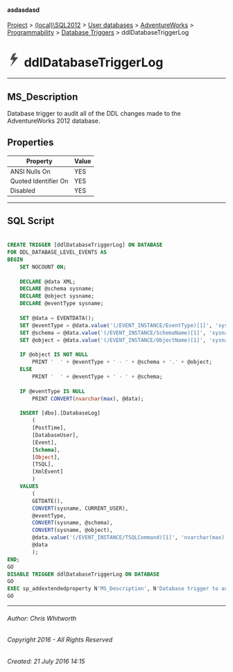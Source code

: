 #### asdasdasd

[Project](../../../../../index.md) > [(local)\\SQL2012](../../../../index.md) > [User databases](../../../index.md) > [AdventureWorks](../../index.md) > [Programmability](../index.md) > [Database Triggers](Database_Triggers.md) > ddlDatabaseTriggerLog

# ![Database Triggers](../../../../../Images/DdlTrigger32.png) ddlDatabaseTriggerLog

---

## <a name="#description"></a>MS_Description

Database trigger to audit all of the DDL changes made to the AdventureWorks 2012 database.

## <a name="#properties"></a>Properties

| Property | Value |
|---|---|
| ANSI Nulls On | YES |
| Quoted Identifier On | YES |
| Disabled | YES |


---

## <a name="#sqlscript"></a>SQL Script

```sql

CREATE TRIGGER [ddlDatabaseTriggerLog] ON DATABASE 
FOR DDL_DATABASE_LEVEL_EVENTS AS 
BEGIN
    SET NOCOUNT ON;

    DECLARE @data XML;
    DECLARE @schema sysname;
    DECLARE @object sysname;
    DECLARE @eventType sysname;

    SET @data = EVENTDATA();
    SET @eventType = @data.value('(/EVENT_INSTANCE/EventType)[1]', 'sysname');
    SET @schema = @data.value('(/EVENT_INSTANCE/SchemaName)[1]', 'sysname');
    SET @object = @data.value('(/EVENT_INSTANCE/ObjectName)[1]', 'sysname') 

    IF @object IS NOT NULL
        PRINT '  ' + @eventType + ' - ' + @schema + '.' + @object;
    ELSE
        PRINT '  ' + @eventType + ' - ' + @schema;

    IF @eventType IS NULL
        PRINT CONVERT(nvarchar(max), @data);

    INSERT [dbo].[DatabaseLog] 
        (
        [PostTime], 
        [DatabaseUser], 
        [Event], 
        [Schema], 
        [Object], 
        [TSQL], 
        [XmlEvent]
        ) 
    VALUES 
        (
        GETDATE(), 
        CONVERT(sysname, CURRENT_USER), 
        @eventType, 
        CONVERT(sysname, @schema), 
        CONVERT(sysname, @object), 
        @data.value('(/EVENT_INSTANCE/TSQLCommand)[1]', 'nvarchar(max)'), 
        @data
        );
END;
GO
DISABLE TRIGGER ddlDatabaseTriggerLog ON DATABASE
GO
EXEC sp_addextendedproperty N'MS_Description', N'Database trigger to audit all of the DDL changes made to the AdventureWorks 2012 database.', 'TRIGGER', N'ddlDatabaseTriggerLog', NULL, NULL, NULL, NULL
GO

```


---

###### Author:  Chris Whitworth

###### Copyright 2016 - All Rights Reserved

###### Created: 21 July 2016 14:15

